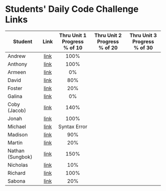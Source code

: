 # Students' Daily Code Challenge Links

| Student | Link | Thru Unit 1 Progress<br>% of 10 | Thru Unit 2 Progress<br>% of 20 | Thru Unit 3 Progress<br>% of 30|
|---|:---:|:---:|:---:|:---:|
| Andrew | [link](https://git.generalassemb.ly/parke415/daily-js-code-challenges) | 100% |  |  |
| Anthony | [link](https://git.generalassemb.ly/thedbzr/daily-js-code-challenges) | 100% |  |  |
| Armeen | [link](https://git.generalassemb.ly/armeen/daily-js-code-challenges) | 0% |  |  |
| David | [link](https://git.generalassemb.ly/DaCo/daily-js-code-challenges) | 80% |  |  |
| Foster | [link](https://git.generalassemb.ly/fosterhorak/daily-js-code-challenges) | 20% |  |  |
| Galina | [link](https://git.generalassemb.ly/gkutieva/daily-js-code-challenges) | 0% |  |  |
| Coby (Jacob) | [link](https://git.generalassemb.ly/cobycobyk/daily-js-code-challenges) | 140% |  |  |
| Jonah | [link](https://git.generalassemb.ly/jonahmallard/daily-js-code-challenges) | 100% |  |  |
| Michael | [link](https://git.generalassemb.ly/mgrebowicz/daily-js-code-challenges) | Syntax Error |  |  |
| Madison | [link](https://git.generalassemb.ly/mlisle/daily-js-code-challenges) | 90% |  |  |
| Martin | [link](https://git.generalassemb.ly/BlueCadet-3/daily-js-code-challenges) | 20% |  |  |
| Nathan (Sungbok) | [link](https://git.generalassemb.ly/grey1287/daily-js-code-challenges) | 150% |  |  |
| Nicholas | [link](https://git.generalassemb.ly/nnguyen20/daily-js-code-challenges) | 10% |  |  |
| Richard | [link](https://git.generalassemb.ly/r-e-williams/daily-js-code-challenges/) | 100% |  |  |
| Sabona | [link](https://git.generalassemb.ly/sabona/daily-js-code-challenges) | 20% |  |  |

